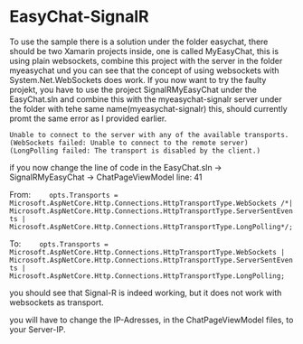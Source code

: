# EasyChat-SignalR

To use the  sample there is a solution under the folder easychat, there should be two Xamarin projects inside, one is called MyEasyChat, this is using plain websockets, combine this project with the server in the folder myeasychat und you can see that the concept of using websockets with System.Net.WebSockets does work. If you now want to try the faulty projekt, you have to use the project SignalRMyEasyChat under the EasyChat.sln and combine this with the myeasychat-signalr server under the folder with tehe same name(myeasychat-signalr) this, should currently promt the same error as I provided earlier.

`Unable to connect to the server with any of the available transports. (WebSockets failed: Unable to connect to the remote server) (LongPolling failed: The transport is disabled by the client.)`

if you now change the line of code in the EasyChat.sln -> SignalRMyEasyChat -> ChatPageViewModel line: 41

From:
`    opts.Transports = Microsoft.AspNetCore.Http.Connections.HttpTransportType.WebSockets /*| Microsoft.AspNetCore.Http.Connections.HttpTransportType.ServerSentEvents | Microsoft.AspNetCore.Http.Connections.HttpTransportType.LongPolling*/;`

To:
`    opts.Transports = Microsoft.AspNetCore.Http.Connections.HttpTransportType.WebSockets | Microsoft.AspNetCore.Http.Connections.HttpTransportType.ServerSentEvents | Microsoft.AspNetCore.Http.Connections.HttpTransportType.LongPolling;`

you should see that Signal-R is indeed working, but it does not work with websockets as transport.

you will have to change the IP-Adresses, in the ChatPageViewModel files, to your Server-IP.
